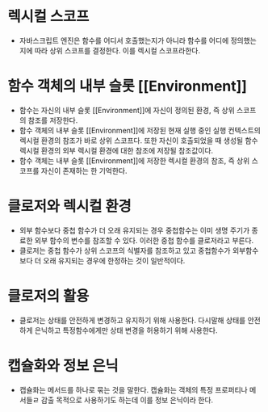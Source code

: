 # 렉시컬 스코프
- 자바스크립트 엔진은 함수를 어디서 호출했는지가 아니라 함수를 어디에 정의했는지에 따라 상위 스코프를 결정한다. 이를 렉시컬 스코프라한다.

# 함수 객체의 내부 슬롯 [[Environment]]
- 함수는 자신의 내부 슬롯 [[Environment]]에 자신이 정의된 환경, 즉 상위 스코프의 참조를 저장한다.
- 함수 객체의 내부 슬롯 [[Environment]]에 저장된 현재 실행 중인 실행 컨텍스트의 렉시컬 환경의 참조가 바로 상위 스코프다. 또한 자신이 호출되었을 때 생성될 함수 렉시컬 환경의 외부 렉시컬 환경에 대한 참조에 저장될 참조값이다. 
- 함수 객체는 내부 슬롯 [[Environment]]에 저장한 렉시컬 환경의 참조, 즉 상위 스코프를 자신이 존재하는 한 기억한다. 

# 클로저와 렉시컬 환경
- 외부 함수보다 중첩 함수가 더 오래 유지되는 경우 중첩함수는 이미 생명 주기가 종료한 외부 함수의 변수를 참조할 수 있다. 이러한 중첩 함수를 클로저라고 부른다. 
- 클로저는 중첩 함수가 상위 스코프의 식별자를 참조하고 있고 중첩함수가 외부함수보다 더 오래 유지되는 경우에 한정하는 것이 일반적이다. 

# 클로저의 활용
- 클로저는 상태를 안전하게 변경하고 유지하기 위해 사용한다. 다시말해 상태를 안전하게 은닉하고 특정함수에게만 상태 변경을 허용하기 위해 사용한다. 

# 캡슐화와 정보 은닉
- 캡슐화는 메서드를 하나로 묶는 것을 말한다. 캡슐화는 객체의 특정 프로퍼티나 메서들ㄹ 감출 목적으로 사용하기도 하는데 이를 정보 은닉이라 한다. 

